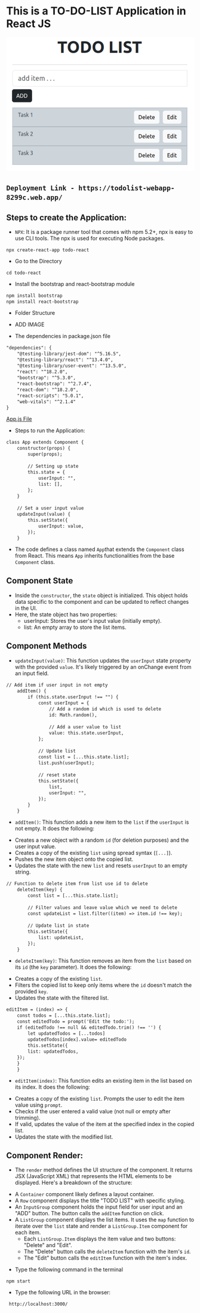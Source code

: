 # This is a TO-DO-LIST Application in React JS

!["TODO"](TodolistDEMO.png)

## `Deployment Link - https://todolist-webapp-8299c.web.app/` 


## Steps to create the Application:

- `NPX`: It is a package runner tool that comes with npm 5.2+, npx is easy to use CLI tools. The npx is used for executing Node packages.

```
npx create-react-app todo-react
```

- Go to the Directory

```
cd todo-react
```

- Install the bootstrap and react-bootstrap module

```
npm install bootstrap
npm install react-bootstrap
```

- Folder Structure

- ADD IMAGE

- The dependencies in package.json file

```
"dependencies": {
    "@testing-library/jest-dom": "^5.16.5",
    "@testing-library/react": "^13.4.0",
    "@testing-library/user-event": "^13.5.0",
    "react": "^18.2.0",
    "bootstrap": "^5.3.0",
    "react-bootstrap": "^2.7.4",
    "react-dom": "^18.2.0",
    "react-scripts": "5.0.1",
    "web-vitals": "^2.1.4"
}
```

[App.js File](https://github.com/dennisnderitu254/To-Do-List-App/blob/main/todo-react/src/App.js)

- Steps to run the Application:

```
class App extends Component { 
	constructor(props) { 
		super(props); 

		// Setting up state 
		this.state = { 
			userInput: "", 
			list: [], 
		}; 
	} 

	// Set a user input value 
	updateInput(value) { 
		this.setState({ 
			userInput: value, 
		}); 
	} 
```

- The code defines a class named `App`that extends the `Component` class from React. This means `App` inherits functionalities from the base `Component` class.

## Component State

- Inside the `constructor`, the `state` object is initialized. This object holds data specific to the component and can be updated to reflect changes in the UI.
- Here, the state object has two properties:
    - userInput: Stores the user's input value (initially empty).
    - list: An empty array to store the list items.

## Component Methods


- `updateInput(value)`: This function updates the `userInput` state property with the provided `value`. It's likely triggered by an onChange event from an input field.

```
// Add item if user input in not empty 
	addItem() { 
		if (this.state.userInput !== "") { 
			const userInput = { 
				// Add a random id which is used to delete 
				id: Math.random(), 

				// Add a user value to list 
				value: this.state.userInput, 
			}; 

			// Update list 
			const list = [...this.state.list]; 
			list.push(userInput); 

			// reset state 
			this.setState({ 
				list, 
				userInput: "", 
			}); 
		} 
	} 
```

- `addItem()`: This function adds a new item to the `list` if the `userInput` is not empty. It does the following:
* Creates a new object with a random `id` (for deletion purposes) and the user input value.
* Creates a copy of the existing `list` using spread syntax (`[...]`).
* Pushes the new item object onto the copied list.
* Updates the state with the new `list` and resets `userInput` to an empty string.

```
// Function to delete item from list use id to delete 
	deleteItem(key) { 
		const list = [...this.state.list]; 

		// Filter values and leave value which we need to delete 
		const updateList = list.filter((item) => item.id !== key); 

		// Update list in state 
		this.setState({ 
			list: updateList, 
		}); 
	} 
```

- `deleteItem(key)`: This function removes an item from the `list` based on its `id` (the `key` parameter). It does the following:
* Creates a copy of the existing `list`.
* Filters the copied list to keep only items where the `id` doesn't match the provided `key`.
* Updates the state with the filtered list.

```
editItem = (index) => { 
	const todos = [...this.state.list]; 
	const editedTodo = prompt('Edit the todo:'); 
	if (editedTodo !== null && editedTodo.trim() !== '') { 
		let updatedTodos = [...todos] 
		updatedTodos[index].value= editedTodo 
		this.setState({ 
		list: updatedTodos, 
	}); 
	} 
	} 
```

- `editItem(index)`: This function edits an existing item in the list based on its index. It does the following:
* Creates a copy of the existing `list`.
Prompts the user to edit the item value using `prompt`.
* Checks if the user entered a valid value (not null or empty after trimming).
* If valid, updates the value of the item at the specified index in the copied list.
* Updates the state with the modified list.

## Component Render:

- The `render` method defines the UI structure of the component. It returns JSX (JavaScript XML) that represents the HTML elements to be displayed. Here's a breakdown of the structure:

* A `Container` component likely defines a layout container.
* A `Row` component displays the title "TODO LIST" with specific styling.
* An `InputGroup` component holds the input field for user input and an "ADD"    button. The button calls the `addItem` function on click.
* A `ListGroup` component displays the list items. It uses the `map` function to iterate over the `list` state and render a `ListGroup.Item` component for each item.
    - Each `ListGroup.Item` displays the item value and two buttons: "Delete" and "Edit".
    - The "Delete" button calls the `deleteItem` function with the item's `id`.
    - The "Edit" button calls the `editItem` function with the item's index.


- Type the following command in the terminal

```
npm start
```

- Type the following URL in the browser:

```
 http://localhost:3000/
```